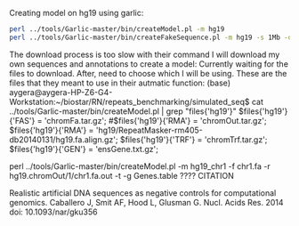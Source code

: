 Creating model on hg19 using garlic:
```bash
perl ../tools/Garlic-master/bin/createModel.pl -m hg19
perl ../tools/Garlic-master/bin/createFakeSequence.pl -m hg19 -s 1Mb -o fake.fa
```

The download process is too slow with their command
I will download my own sequences and annotations to create a model:
Currently waiting for the files to download. After, need to choose which I will be using. These are the files that they meant to use in their autmatic function:
(base) aygera@aygera-HP-Z6-G4-Workstation:~/biostar/RN/repeats_benchmarking/simulated_seq$ cat ../tools/Garlic-master/bin/createModel.pl | grep "files{'hg19'}"
  $files{'hg19'}{'FAS'} = 'chromFa.tar.gz';
  #$files{'hg19'}{'RMA'} = 'chromOut.tar.gz';
  $files{'hg19'}{'RMA'} = 'hg19/RepeatMasker-rm405-db20140131/hg19.fa.align.gz';
  $files{'hg19'}{'TRF'} = 'chromTrf.tar.gz';
  $files{'hg19'}{'GEN'} = 'ensGene.txt.gz';

perl ../tools/Garlic-master/bin/createModel.pl -m hg19_chr1 -f chr1.fa -r hg19.chromOut/1/chr1.fa.out -t  -g Genes.table
????
CITATION

Realistic artificial DNA sequences as negative controls for computational genomics.
Caballero J, Smit AF, Hood L, Glusman G.
Nucl. Acids Res. 2014
doi: 10.1093/nar/gku356 
